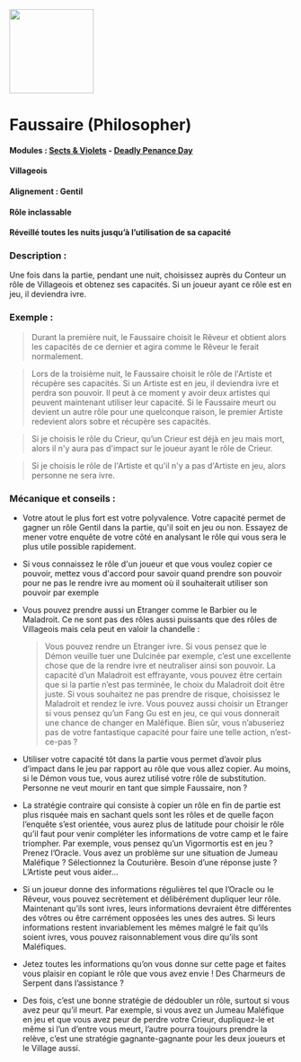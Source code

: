 <img src="https://github.com/brain-academy/wiki/blob/master/public/img/blood-on-the-clocktower/roles/philosopher.png?raw=true" height="150"> 

# Faussaire (Philosopher)

#### Modules : [Sects & Violets](https://brain-academy.github.io/wiki/blood-on-the-clocktower/modules/sects-and-violets) - [Deadly Penance Day](https://brain-academy.github.io/wiki/blood-on-the-clocktower/modules/deadly-penance-day)
#### Villageois
#### Alignement : Gentil 
#### Rôle inclassable
#### Réveillé toutes les nuits jusqu’à l’utilisation de sa capacité

### Description :
Une fois dans la partie, pendant une nuit, choisissez auprès du Conteur un rôle de Villageois et obtenez ses capacités. Si un joueur ayant ce rôle est en jeu, il deviendra ivre.

### Exemple : 

> Durant la première nuit, le Faussaire choisit le Rêveur et obtient alors les capacités de ce dernier et agira comme le Rêveur le ferait normalement.     

> Lors de la troisième nuit, le Faussaire choisit le rôle de l'Artiste et récupère ses capacités. Si un Artiste est en jeu, il deviendra ivre et perdra son pouvoir. Il peut à ce moment y avoir deux artistes qui peuvent maintenant utiliser leur capacité.
Si le Faussaire meurt ou devient un autre rôle pour une quelconque raison, le premier Artiste redevient alors sobre et récupère ses capacités.  

> Si je choisis le rôle du Crieur, qu’un Crieur est déjà en jeu mais mort, alors il n'y aura pas d'impact sur le joueur ayant le rôle de Crieur.

> Si je choisis le rôle de l'Artiste et qu'il n'y a pas d'Artiste en jeu, alors personne ne sera ivre.


### Mécanique et conseils :

- Votre atout le plus fort est votre polyvalence. Votre capacité permet de gagner un rôle Gentil dans la partie, qu'il soit en jeu ou non. Essayez de mener votre enquête de votre côté en analysant le rôle qui vous sera le plus utile possible rapidement.

- Si vous connaissez le rôle d'un joueur et que vous voulez copier ce pouvoir, mettez vous d'accord pour savoir quand prendre son pouvoir pour ne pas le rendre ivre au moment où il souhaiterait utiliser son pouvoir par exemple

- Vous pouvez prendre aussi un Etranger comme le Barbier ou le Maladroit. Ce ne sont pas des rôles aussi puissants que des rôles de Villageois mais cela peut en valoir la chandelle : 

	> Vous pouvez rendre un Etranger ivre. Si vous pensez que le Démon veuille tuer une Dulcinée par exemple, c’est une excellente chose que de la rendre ivre et neutraliser ainsi son pouvoir.
  > La capacité d’un Maladroit est effrayante, vous pouvez être certain que si la partie n’est pas terminée, le choix du Maladroit doit être juste. Si vous souhaitez ne pas prendre de risque, choisissez le Maladroit et rendez le ivre.
	> Vous pouvez aussi choisir un Etranger si vous pensez qu’un Fang Gu est en jeu, ce qui vous donnerait une chance de changer en Maléfique. Bien sûr, vous n’abuseriez pas de votre fantastique capacité pour faire une telle action, n’est-ce-pas ?

- Utiliser votre capacité tôt dans la partie vous permet d’avoir plus d’impact dans le jeu par rapport au rôle que vous allez copier. Au moins, si le Démon vous tue, vous aurez utilisé votre  rôle de substitution. Personne ne veut mourir en tant que simple Faussaire, non ?

- La stratégie contraire qui consiste à copier un rôle en fin de partie est plus risquée mais en sachant quels sont les rôles et de quelle façon l’enquête s’est orientée, vous aurez plus de latitude pour choisir le rôle qu’il faut pour venir compléter les informations de votre camp et le faire triompher.
Par exemple, vous pensez qu’un Vigormortis est en jeu ? Prenez l’Oracle. Vous avez un problème sur une situation de Jumeau Maléfique ? Sélectionnez la Couturière. Besoin d’une réponse juste ? L’Artiste peut vous aider…

- Si un joueur donne des informations régulières tel que l’Oracle ou le Rêveur, vous pouvez secrètement et délibérément dupliquer leur rôle. Maintenant qu’ils sont ivres, leurs informations devraient être différentes des vôtres ou être carrément opposées les unes des autres. Si leurs informations restent invariablement les mêmes malgré le fait qu’ils soient ivres, vous pouvez raisonnablement vous dire qu’ils sont Maléfiques.

- Jetez toutes les informations qu’on vous donne sur cette page et faites vous plaisir en copiant le rôle que vous avez envie ! Des Charmeurs de Serpent dans l’assistance ?

- Des fois, c’est une bonne stratégie de dédoubler un rôle, surtout si vous avez peur qu’il meurt. Par exemple, si vous avez un Jumeau Maléfique en jeu et que vous avez peur de perdre votre Crieur, dupliquez-le et même si l’un d’entre vous meurt, l’autre pourra toujours prendre la relève, c’est une stratégie gagnante-gagnante pour les deux joueurs et le Village aussi.    
